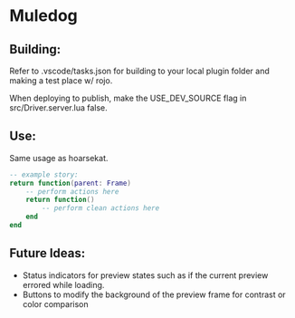 # Muledog
## Building:
Refer to .vscode/tasks.json for building to your local plugin folder and making a test place w/ rojo.

When deploying to publish, make the USE_DEV_SOURCE flag in src/Driver.server.lua false.
## Use:
Same usage as hoarsekat.
```lua
-- example story:
return function(parent: Frame)
	-- perform actions here
	return function()
		-- perform clean actions here
	end
end
```

## Future Ideas:
- Status indicators for preview states such as if the current preview errored while loading.
- Buttons to modify the background of the preview frame for contrast or color comparison
